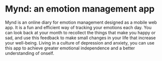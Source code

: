 # Mynd: an emotion management app
Mynd is an online diary for emotion management designed as a mobile web app. It is a fun and efficient way of tracking your emotions each day. You can look back at your month to recollect the things that make you happy or sad, and use this feedback to make small changes in your life that increase your well-being. Living in a culture of depression and anxiety, you can use this app to achieve greater emotional independence and a better understanding of onself.

